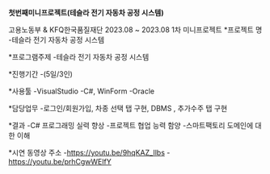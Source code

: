 **첫번째미니프로젝트(테슬라 전기 자동차 공정 시스템)**

고용노동부 & KFQ한국품질재단 2023.08 ~ 2023.08
1차 미니프로젝트
*프로젝트 명
-테슬라 전기 자동차 공정 시스템

*프로그램주제
-테슬라 전기 자동차 공정 시스템

*진행기간
-(5일/3인)

*사용툴
-VisualStudio -C#, WinForm
-Oracle

*담당업무
-로그인/회원가입, 차종 선택 탭 구현, DBMS , 추가수주 탭 구현

*결과
-C# 프로그래밍 실력 향상
-프로젝트 협업 능력 함양
-스마트팩토리 도메인에 대한 이해

*시연 동영상 주소
-https://youtu.be/9hqKAZ_Ilbs
-https://youtu.be/prhCgwWElfY
